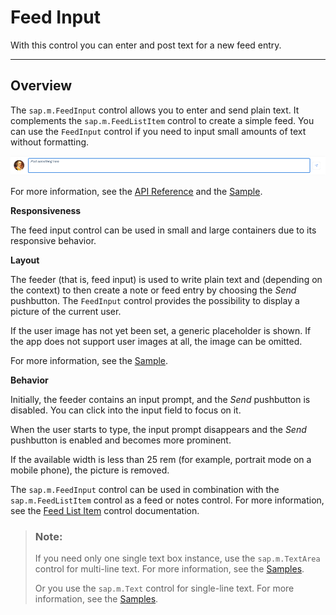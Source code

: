 <!-- loio0ec25a16ec9c4e86a1a0d03f1b01e25e -->

# Feed Input

With this control you can enter and post text for a new feed entry.

***

## Overview

The `sap.m.FeedInput` control allows you to enter and send plain text. It complements the `sap.m.FeedListItem` control to create a simple feed. You can use the `FeedInput` control if you need to input small amounts of text without formatting.

![Feed Input Example](images/loioaca3b10a71144bf58b66a7a52ede5908_LowRes.png)

For more information, see the [API Reference](https://ui5.sap.com/#/api/sap.m.FeedInput) and the [Sample](https://ui5.sap.com/#/entity/sap.m.FeedInput).

**Responsiveness**

The feed input control can be used in small and large containers due to its responsive behavior.

**Layout**

The feeder \(that is, feed input\) is used to write plain text and \(depending on the context\) to then create a note or feed entry by choosing the *Send* pushbutton. The `FeedInput` control provides the possibility to display a picture of the current user.

If the user image has not yet been set, a generic placeholder is shown. If the app does not support user images at all, the image can be omitted.

For more information, see the [Sample](https://ui5.sap.com/#/entity/sap.m.FeedInput).

**Behavior**

Initially, the feeder contains an input prompt, and the *Send* pushbutton is disabled. You can click into the input field to focus on it.

When the user starts to type, the input prompt disappears and the *Send* pushbutton is enabled and becomes more prominent.

If the available width is less than 25 rem \(for example, portrait mode on a mobile phone\), the picture is removed.

The `sap.m.FeedInput` control can be used in combination with the `sap.m.FeedListItem` control as a feed or notes control. For more information, see the [Feed List Item](feed-list-item-14a9900.md) control documentation.

> ### Note:  
> If you need only one single text box instance, use the `sap.m.TextArea` control for multi-line text. For more information, see the [Samples](https://ui5.sap.com/#/entity/sap.m.TextArea).
> 
> Or you use the `sap.m.Text` control for single-line text. For more information, see the [Samples](https://ui5.sap.com/#/entity/sap.m.Text).

